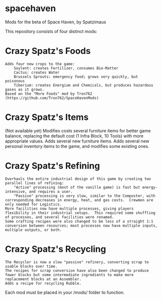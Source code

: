 # spacehaven
Mods for the beta of Space Haven, by Spatzimaus

This repository consists of four distinct mods:

# Crazy Spatz's Foods
	Adds four new crops to the game:
		Soylent: creates Fertilizer, consumes Bio-Matter
		Cactus: creates Water
		Brussels Sprouts: emergency food; grows very quickly, but poisonous
		Tiberium: creates Energium and Chemicals, but produces hazardous gases as it grows.
	Based on the "More Foods" mod by Tron762 (https://github.com/Tron762/SpaceHavenMods)

# Crazy Spatz's Items
  (Not available yet)
	Modifies costs several furniture items for better game balance, replacing the default cost (1 Infra Block, 10 Tools) with more appropriate values.
	Adds several new furniture items.
	Adds several new personal inventory items to the game, and modifies some existing ones.

# Crazy Spatz's Refining
	Overhauls the entire industrial design of this game by creating two parallel lines of refining:
		"Active" processing (most of the vanilla game) is fast but energy-intensive, and requires a user.
		"Passive" processing is very slow, similar to the Composter, with corresponding decreases in energy, heat, and gas costs.  Crewmen are only needed for Logistics.
	More facilities now have multiple processes, giving players flexibility in their industrial setups.  This required some shuffling of processes, and several facilities were renamed.
	Some crafting recipes were also changed to be less of a straight 1:1 conversion between resources; most processes now have multiple inputs, multiple outputs, or both.

# Crazy Spatz's Recycling
	The Recycler is now a slow "passive" refinery, converting scrap to usable blocks over time.
	The recipes for scrap conversion have also been changed to produce fewer blocks but some intermediate ingredients to make more replacement blocks at an Assembler.
	Adds a recipe for recycling Rubble.

Each mod must be placed in your /mods/ folder to function.